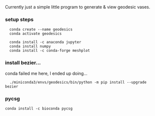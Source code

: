 Currently just a simple little program to generate & view geodesic vases.


### setup steps
```
  conda create --name geodesics
  conda activate geodesics

  conda install -c anaconda jupyter
  conda install numpy
  conda install -c conda-forge meshplot
```

### install bezier...
conda failed me here, I ended up doing...

```
  ./miniconda3/envs/geodesics/bin/python -m pip install --upgrade bezier
```

### pycsg

```
conda install -c bioconda pycsg
```
